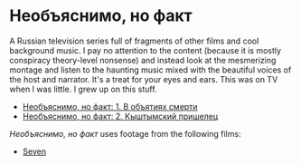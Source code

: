# Необъяснимо, но факт

A Russian television series full of fragments of other films and cool background music. I pay no attention to the content (because it is mostly conspiracy theory-level nonsense) and instead look at the mesmerizing montage and listen to the haunting music mixed with the beautiful voices of the host and narrator. It's a treat for your eyes and ears. This was on TV when I was little. I grew up on this stuff.

* [Необъяснимо, но факт: 1. В объятиях смерти](../2025/09/27/nnf-001.md)
* [Необъяснимо, но факт: 2. Кыштымский пришелец](../2025/09/25/nnf-002.md)

*Необъяснимо, но факт* uses footage from the following films:

* [Seven](../2025/09/29/nnf-se7en.md)
